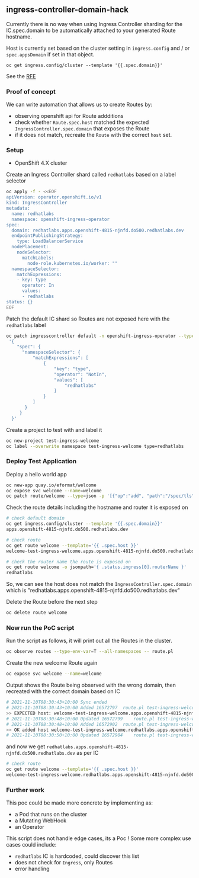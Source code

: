 ## ingress-controller-domain-hack

Currently there is no way when using Ingress Controller sharding for the IC.spec.domain to be automatically attached to your generated Route hostname.

Host is currently set based on the cluster setting in `ingress.config` and / or `spec.appsDomain` if set in that object.

```
oc get ingress.config/cluster --template '{{.spec.domain}}'
```

See the [RFE](https://issues.redhat.com/browse/RFE-2248)

### Proof of concept

We can write automation that allows us to create Routes by:

- observing openshift api for Route addditions
- check whether `Route.spec.host` matched the expected `IngressController.spec.domain` that exposes the Route
- if it does not match, recreate the `Route` with the correct `host` set.

### Setup

- OpenShift 4.X cluster

Create an Ingress Controller shard called `redhatlabs` based on a label selector

```bash
oc apply -f - <<EOF
apiVersion: operator.openshift.io/v1
kind: IngressController
metadata:
  name: redhatlabs
  namespace: openshift-ingress-operator
spec:
  domain: redhatlabs.apps.openshift-4815-njnfd.do500.redhatlabs.dev
  endpointPublishingStrategy:
    type: LoadBalancerService
  nodePlacement:
    nodeSelector:
      matchLabels:
        node-role.kubernetes.io/worker: ""
  namespaceSelector:
    matchExpressions:
    - key: type
      operator: In
      values:
      - redhatlabs
status: {}
EOF
```

Patch the default IC shard so Routes are not exposed here with the `redhatlabs` label

```bash
oc patch ingresscontroller default -n openshift-ingress-operator --type=merge -p \
 '{
    "spec": {
      "namespaceSelector": {
          "matchExpressions": [
              {
                  "key": "type",
                  "operator": "NotIn",
                  "values": [
                      "redhatlabs"
                  ]
              }
          ]
       }
     }
  }'
```

Create a project to test with and label it

```bash
oc new-project test-ingress-welcome
oc label --overwrite namespace test-ingress-welcome type=redhatlabs
```

### Deploy Test Application

Deploy a hello world app

```bash
oc new-app quay.io/eformat/welcome
oc expose svc welcome --name=welcome
oc patch route/welcome --type=json -p '[{"op":"add", "path":"/spec/tls", "value":{"termination":"edge","insecureEdgeTerminationPolicy":"Redirect"}}]'
```

Check the route details including the hostname and router it is exposed on

```bash
# check default domain
oc get ingress.config/cluster --template '{{.spec.domain}}' 
apps.openshift-4815-njnfd.do500.redhatlabs.dev

# check route
oc get route welcome --template='{{ .spec.host }}'
welcome-test-ingress-welcome.apps.openshift-4815-njnfd.do500.redhatlabs.dev

# check the router name the route is exposed on
oc get route welcome -o jsonpath='{ .status.ingress[0].routerName }'
redhatlabs
```

So, we can see the host does not match the `IngressController.spec.domain` which is "redhatlabs.apps.openshift-4815-njnfd.do500.redhatlabs.dev"

Delete the Route before the next step

```bash
oc delete route welcome
```

### Now run the PoC script

Run the script as follows, it will print out all the Routes in the cluster.

```bash
oc observe routes --type-env-var=T --all-namespaces -- route.pl
```

Create the new welcome Route again

```bash
oc expose svc welcome --name=welcome
```

Output shows the Route being observed with the wrong domain, then recreated with the correct domain based on IC

```bash
# 2021-11-10T08:30:43+10:00 Sync ended
# 2021-11-10T08:30:43+10:00 Added 16572797	route.pl test-ingress-welcome welcome ""
>> EXPECTED host: welcome-test-ingress-welcome.apps.openshift-4815-njnfd.do500.redhatlabs.dev does not match router domain: redhatlabs.apps.openshift-4815-njnfd.do500.redhatlabs.dev
# 2021-11-10T08:30:48+10:00 Updated 16572799	route.pl test-ingress-welcome welcome ""
# 2021-11-10T08:30:48+10:00 Added 16572902	route.pl test-ingress-welcome welcome ""
>> OK added host welcome-test-ingress-welcome.redhatlabs.apps.openshift-4815-njnfd.do500.redhatlabs.dev matches expected router domain: redhatlabs.apps.openshift-4815-njnfd.do500.redhatlabs.dev
# 2021-11-10T08:30:50+10:00 Updated 16572904	route.pl test-ingress-welcome welcome ""
```

and now we get `redhatlabs.apps.openshift-4815-njnfd.do500.redhatlabs.dev` as per IC

```bash
# check route
oc get route welcome --template='{{ .spec.host }}'
welcome-test-ingress-welcome.redhatlabs.apps.openshift-4815-njnfd.do500.redhatlabs.dev
```

### Further work

This poc could be made more concrete by implementing as:

- a Pod that runs on the cluster
- a Mutating WebHook
- an Operator

This script does not handle edge cases, its a Poc ! Some more complex use cases could include:

- `redhatlabs` IC is hardcoded, could discover this list
- does not check for `Ingress`, only Routes
- error handling
